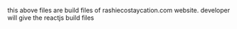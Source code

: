 this above files are build files of rashiecostaycation.com website.
developer will give the reactjs build files
